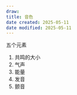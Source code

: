 ```yaml
---
draw:
title: 音色
date created: 2025-05-11
date modified: 2025-05-11
---
```


五个元素

1. 共鸣的大小
2. 气声
3. 能量
4. 发音
5. 颤音

